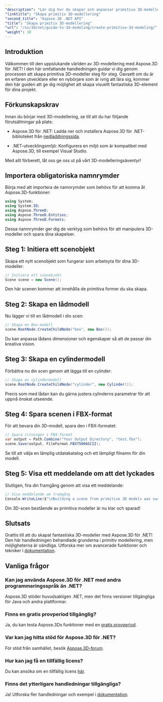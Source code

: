 ```yaml
---
"description": "Lär dig hur du skapar och anpassar primitiva 3D-modeller, inklusive lådor och cylindrar, och enkelt sparar dem i FBX-format."
"linktitle": "Skapa primitiv 3D-modellering"
"second_title": "Aspose.3D .NET API"
"title": "Skapa primitiv 3D-modellering"
"url": "/sv/3d/net/guide-to-3d-modeling/create-primitive-3d-modeling/"
"weight": 10
---
```


## Introduktion

Välkommen till den uppslukande världen av 3D-modellering med Aspose.3D för .NET! I den här omfattande handledningen guidar vi dig genom processen att skapa primitiva 3D-modeller steg för steg. Oavsett om du är en erfaren utvecklare eller en nybörjare som är ivrig att lära sig, kommer den här guiden att ge dig möjlighet att skapa visuellt fantastiska 3D-element för dina projekt.

## Förkunskapskrav

Innan du börjar med 3D-modellering, se till att du har följande förutsättningar på plats:

- Aspose.3D för .NET: Ladda ner och installera Aspose.3D för .NET-biblioteket från [nedladdningssida](https://releases.aspose.com/3d/net/).
  
- .NET-utvecklingsmiljö: Konfigurera en miljö som är kompatibel med Aspose.3D, till exempel Visual Studio.

Med allt förberett, låt oss ge oss ut på vårt 3D-modelleringsäventyr!

## Importera obligatoriska namnrymder

Börja med att importera de namnrymder som behövs för att komma åt Aspose.3D-funktioner:

```csharp
using System;
using System.IO;
using Aspose.ThreeD;
using Aspose.ThreeD.Entities;
using Aspose.ThreeD.Formats;
```

Dessa namnrymder ger dig de verktyg som behövs för att manipulera 3D-modeller och spara dina skapelser.

## Steg 1: Initiera ett scenobjekt

Skapa ett nytt scenobjekt som fungerar som arbetsyta för dina 3D-modeller:

```csharp
// Initiera ett scenobjekt
Scene scene = new Scene();
```

Den här scenen kommer att innehålla de primitiva former du ska skapa.

## Steg 2: Skapa en lådmodell

Nu lägger vi till en lådmodell i din scen:

```csharp
// Skapa en Box-modell
scene.RootNode.CreateChildNode("box", new Box());
```

Du kan anpassa lådans dimensioner och egenskaper så att de passar din kreativa vision.

## Steg 3: Skapa en cylindermodell

Förbättra nu din scen genom att lägga till en cylinder:

```csharp
// Skapa en cylindermodell
scene.RootNode.CreateChildNode("cylinder", new Cylinder());
```

Precis som med lådan kan du gärna justera cylinderns parametrar för att uppnå önskat utseende.

## Steg 4: Spara scenen i FBX-format

För att bevara din 3D-modell, spara den i FBX-formatet:

```csharp
// Spara ritningen i FBX-format
var output = Path.Combine("Your Output Directory", "test.fbx");
scene.Save(output, FileFormat.FBX7500ASCII);
```

Se till att välja en lämplig utdatakatalog och ett lämpligt filnamn för din modell.

## Steg 5: Visa ett meddelande om att det lyckades

Slutligen, fira din framgång genom att visa ett meddelande:

```csharp
// Visa meddelande om framgång
Console.WriteLine($"\nBuilding a scene from primitive 3D models was successful.\nFile saved at {output}");
```

Din 3D-scen bestående av primitiva modeller är nu klar och sparad!

## Slutsats

Grattis till att du skapat fantastiska 3D-modeller med Aspose.3D för .NET! Den här handledningen behandlade grunderna i primitiv modellering, men möjligheterna är oändliga. Utforska mer om avancerade funktioner och tekniker i [dokumentation](https://reference.aspose.com/3d/net/).

## Vanliga frågor

### Kan jag använda Aspose.3D för .NET med andra programmeringsspråk än .NET?

Aspose.3D stöder huvudsakligen .NET, men det finns versioner tillgängliga för Java och andra plattformar.

### Finns en gratis provperiod tillgänglig?

Ja, du kan testa Aspose.3Ds funktioner med en [gratis provperiod](https://releases.aspose.com/).

### Var kan jag hitta stöd för Aspose.3D för .NET?

För stöd från samhället, besök [Aspose.3D-forum](https://forum.aspose.com/c/3d/18).

### Hur kan jag få en tillfällig licens?

Du kan ansöka om en tillfällig licens [här](https://purchase.conholdate.com/temporary-license/).

### Finns det ytterligare handledningar tillgängliga?

Ja! Utforska fler handledningar och exempel i [dokumentation](https://reference.aspose.com/3d/net/).